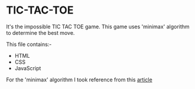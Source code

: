 # TIC-TAC-TOE
It's the impossible TIC TAC TOE game. This game uses 'minimax' algorithm to determine the best move.

This file contains:-
* HTML
* CSS
* JavaScript

For the 'minimax' algorithm I took reference from this [article](https://www.freecodecamp.org/news/how-to-make-your-tic-tac-toe-game-unbeatable-by-using-the-minimax-algorithm-9d690bad4b37/)
